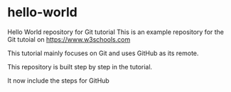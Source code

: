 # hello-world
Hello World repository for Git tutorial
This is an example repository for the Git tutoial on https://www.w3schools.com

This tutorial mainly focuses on Git and uses GitHub as its remote.

This repository is built step by step in the tutorial.

It now include the steps for GitHub



